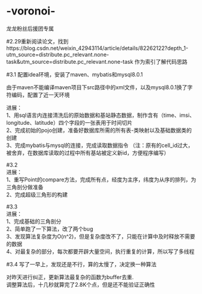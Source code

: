 # -voronoi-
龙龙粉丝后援团专属

#2.29重新阅读论文，找到https://blog.csdn.net/weixin_42943114/article/details/82262122?depth_1-utm_source=distribute.pc_relevant.none-task&utm_source=distribute.pc_relevant.none-task
作为索引了解代码思路

#3.1 
配置idea环境，安装了maven、mybatis和mysql8.0.1

由于maven不能编译maven项目下src路径中的xml文件，以及mysql8.0.1换了字符编码，配置了近一天环境 
 
进展：  
1、用sql语言内连接清洗后的原始数据和基站静态数据，制作含有（time、imsi、longitude、latitude）四个字段的一张表用于时间切片  
2、完成初始的pojo创建，准备好数据库所需的所有表-类映射以及基础数据类的创建  
3、完成mybatis与mysql的连接，完成读取数据指令
（注：原有的cell_id过大，被舍弃，在数据库读取的过程中所有基站被定义新id，方便程序编写）
      
#3.2  
进展：  
1、重写Point的compare方法，完成所有点，经度为主序，纬度为从序的排列，为三角剖分做准备  
2、完成超级三角形的构建  

#3.3  
进展：  
1、完成基础的三角剖分  
2、简单跑了一下算法，改了两个bug  
3、发现算法复杂度为O(n^2)，但是复杂度改不了，只能在计算中及时释放不需要的数据  
4、对最复杂的部分，每次都要开辟大量空间，执行重复的计算，所以写了多线程

#3.4
写了一早上，发现还是不行，算的太慢了，决定换一种算法  

对昨天进行纠正，更新算法最复杂的函数为buffer去重.  
调整算法后，十几秒就算完了2.8K个点，但是还不能验证正确性